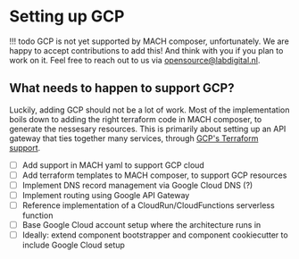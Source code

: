 # Setting up GCP

!!! todo
    GCP is not yet supported by MACH composer, unfortunately.
    We are happy to accept contributions to add this! And think with you if you plan to work on it. Feel free to reach out to us via [opensource@labdigital.nl](opensource@labdigital.nl).

## What needs to happen to support GCP?

Luckily, adding GCP should not be a lot of work. Most of the implementation boils down to adding the right terraform code in MACH composer, to generate the nessesary resources. This is primarily about setting up an API gateway that ties together many services, through [GCP's Terraform support](https://registry.terraform.io/providers/hashicorp/google/latest/docs).

- [ ] Add support in MACH yaml to support GCP cloud
- [ ] Add terraform templates to MACH composer, to support GCP resources
- [ ] Implement DNS record management via Google Cloud DNS (?)
- [ ] Implement routing using Google API Gateway
- [ ] Reference implementation of a CloudRun/CloudFunctions serverless function
- [ ] Base Google Cloud account setup where the architecture runs in
- [ ] Ideally: extend component bootstrapper and component cookiecutter to include Google Cloud setup
